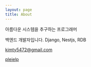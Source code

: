 ```yaml
---
layout: page
title: About
---
```


아름다운 시스템을 추구하는 프로그래머

백엔드 개발자입니다.
Django, Nestjs, RDB

<i class="fa fa-envelope"></i>
kimty5472@gmail.com

<i class="fa fa-github"></i>
[pleielp](https://github.com/pleielp)
